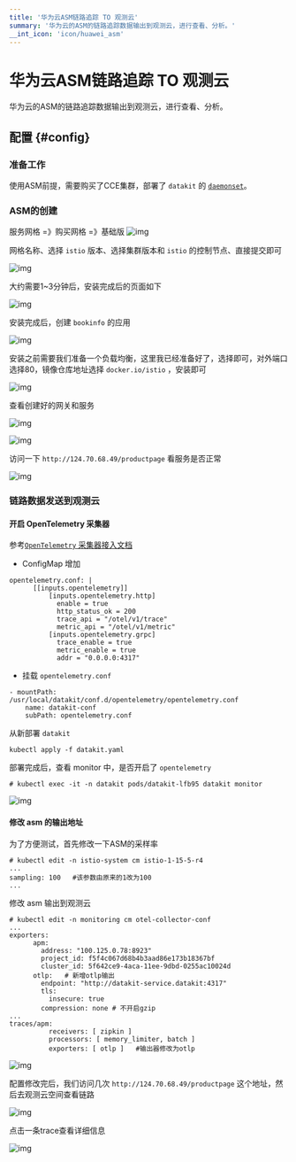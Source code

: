 ```yaml
---
title: '华为云ASM链路追踪 TO 观测云'
summary: '华为云的ASM的链路追踪数据输出到观测云，进行查看、分析。'
__int_icon: 'icon/huawei_asm'
---
```


<!-- markdownlint-disable MD025 -->
# 华为云ASM链路追踪 TO 观测云
<!-- markdownlint-enable -->

华为云的ASM的链路追踪数据输出到观测云，进行查看、分析。

## 配置 {#config}

### 准备工作
使用ASM前提，需要购买了CCE集群，部署了 `datakit` 的 [`daemonset`](https://docs.guance.com/datakit/datakit-daemonset-deploy/)。


### ASM的创建
服务网格 =》购买网格 =》基础版
![img](imgs/huawei_asm/huawei_asm.png)

网格名称、选择 `istio` 版本、选择集群版本和 `istio` 的控制节点、直接提交即可

![img](imgs/huawei_asm/huawei_asm01.png)

大约需要1~3分钟后，安装完成后的页面如下

![img](imgs/huawei_asm/huawei_asm02.png)

安装完成后，创建 `bookinfo` 的应用

![img](imgs/huawei_asm/huawei_asm03.png)

安装之前需要我们准备一个负载均衡，这里我已经准备好了，选择即可，对外端口选择80，镜像仓库地址选择 `docker.io/istio` ，安装即可

![img](imgs/huawei_asm/huawei_asm04.png)

查看创建好的网关和服务

![img](imgs/huawei_asm/huawei_asm05.png)

![img](imgs/huawei_asm/huawei_asm06.png)

访问一下  `http://124.70.68.49/productpage`  看服务是否正常

![img](imgs/huawei_asm/huawei_asm07.png)

### 链路数据发送到观测云

#### 开启 OpenTelemetry 采集器

参考[`OpenTelemetry` 采集器接入文档](https://docs.guance.com/datakit/opentelemetry/)

- ConfigMap 增加

```shell
opentelemetry.conf: |
      [[inputs.opentelemetry]]
          [inputs.opentelemetry.http]
            enable = true
            http_status_ok = 200
            trace_api = "/otel/v1/trace"
            metric_api = "/otel/v1/metric"
          [inputs.opentelemetry.grpc]
            trace_enable = true
            metric_enable = true
            addr = "0.0.0.0:4317"
```

- 挂载 `opentelemetry.conf`

```shell
- mountPath: /usr/local/datakit/conf.d/opentelemetry/opentelemetry.conf
    name: datakit-conf
    subPath: opentelemetry.conf
```

从新部署 `datakit`

```shell
kubectl apply -f datakit.yaml
```

部署完成后，查看 monitor 中，是否开启了 `opentelemetry`

```shell
# kubectl exec -it -n datakit pods/datakit-lfb95 datakit monitor
```

![img](imgs/huawei_asm/huawei_asm08.png)

#### 修改 asm 的输出地址

为了方便测试，首先修改一下ASM的采样率

```shell
# kubectl edit -n istio-system cm istio-1-15-5-r4
...
sampling: 100   #该参数由原来的1改为100
...
```

修改 asm 输出到观测云

```shell
# kubectl edit -n monitoring cm otel-collector-conf
...
exporters:
      apm:
        address: "100.125.0.78:8923"
        project_id: f5f4c067d68b4b3aad86e173b18367bf
        cluster_id: 5f642ce9-4aca-11ee-9dbd-0255ac10024d
      otlp:   # 新增otlp输出
        endpoint: "http://datakit-service.datakit:4317"
        tls:
          insecure: true
        compression: none # 不开启gzip
...
traces/apm:
          receivers: [ zipkin ]
          processors: [ memory_limiter, batch ]
          exporters: [ otlp ]   #输出器修改为otlp
```

![img](imgs/huawei_asm/huawei_asm09.png)

配置修改完后，我们访问几次 `http://124.70.68.49/productpage` 这个地址，然后去观测云空间查看链路

![img](imgs/huawei_asm/huawei_asm10.png)

点击一条trace查看详细信息

![img](imgs/huawei_asm/huawei_asm11.png)
